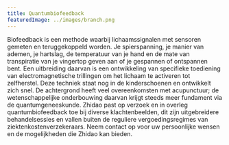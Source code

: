```yaml
---
title: Quantumbiofeedback
featuredImage: ../images/branch.png
---
```


Biofeedback is een methode waarbij lichaamssignalen met sensoren gemeten en teruggekoppeld worden. Je spierspanning, je manier van ademen, je hartslag, de temperatuur van je hand en de mate van transpiratie van je vingertop geven aan of je gespannen of ontspannen bent. Een uitbreiding daarvan is een ontwikkeling van specifieke toediening van electromagnetische trillingen om het lichaam te activeren tot zelfherstel. Deze techniek staat nog in de kinderschoenen en ontwikkelt zich snel. De achtergrond heeft veel overeenkomsten met acupunctuur; de wetenschappelijke onderbouwing daarvan krijgt steeds meer fundament via de quantumgeneeskunde.  Zhidao past op verzoek en in overleg quantumbiofeedback toe bij diverse klachtenbeelden, dit zijn uitgebreidere behandelsessies en vallen buiten de reguliere vergoedingsregimes van ziektenkostenverzekeraars. Neem contact op voor uw persoonlijke wensen en de mogelijkheden die Zhidao kan bieden.